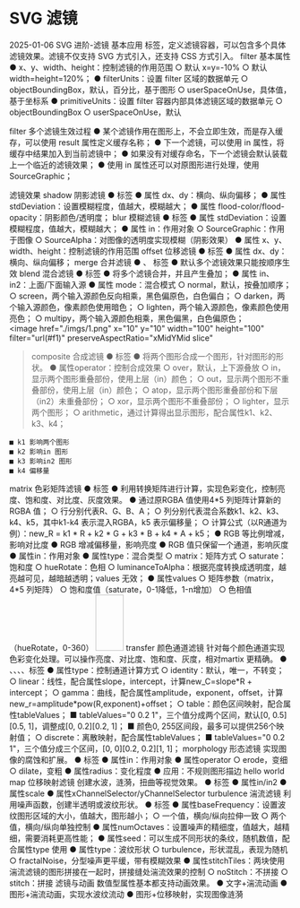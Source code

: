 # SVG 滤镜

2025-01-06 SVG 进阶-滤镜
基本应用
<filter> 标签，定义滤镜容器，可以包含多个具体滤镜效果。滤镜不仅支持 SVG 方式引入，还支持 CSS 方式引入。
<defs>
<filter id="f1">
<feGaussianBlur stdDeviation="2"></feGaussianBlur>
</filter>
</defs>
<rect x="10" y="10" width="40" height="60" fill="#fac" filter="url(#f1)"></rect>
filter 基本属性
● x、y、width、height：控制滤镜的作用范围
○ 默认 x=y=-10%
○ 默认 width=height=120%；
● filterUnits：设置 filter 区域的数据单元
○ objectBoundingBox，默认，百分比，基于图形
○ userSpaceOnUse，具体值，基于坐标系
● primitiveUnits：设置 filter 容器内部具体滤镜区域的数据单元
○ objectBoundingBox
○ userSpaceOnUse，默认

filter 多个滤镜生效过程
● 某个滤镜作用在图形上，不会立即生效，而是存入缓存，可以使用 result 属性定义缓存名称；
● 下一个滤镜，可以使用 in 属性，将缓存中结果加入到当前滤镜中；
● 如果没有对缓存命名，下一个滤镜会默认装载上一个临近的滤镜效果；
● 使用 in 属性还可以对原图形进行处理，使用 SourceGraphic；
<feGaussianBlur stdDeviation="2" in="SourceGraphic" result="r1"></feGaussianBlur>

<!-- feOffset 虽没使用in 指定缓存，但也会加载r1 缓存 -->

<feOffset dx="2" dy="2" result="r1"></feOffset>

滤镜效果
shadow 阴影滤镜
● <feDropShadow> 标签
● 属性 dx、dy：横向、纵向偏移；
● 属性 stdDeviation：设置模糊程度，值越大，模糊越大；
● 属性 flood-color/flood-opacity：阴影颜色/透明度；
<defs>
<filter id="f1">
<feDropShadow stdDeviation="2" dx="3" dy="3"></feGaussianBlur>
</filter>
</defs>
<rect x="10" y="10" width="40" height="60" fill="#fac" filter="url(#f1)"></rect>
blur 模糊滤镜
● <feGaussianBlur> 标签
● 属性 stdDeviation：设置模糊程度，值越大，模糊越大；
● 属性 in：作用对象
○ SourceGraphic：作用于图像
○ SourceAlpha：对图像的透明度实现模糊（阴影效果）
● 属性 x、y、width、height：控制滤镜的作用范围
<defs>
<filter id="f1">
<feGaussianBlur stdDeviation="2"></feGaussianBlur>
</filter>
</defs>
<rect x="10" y="10" width="40" height="60" fill="#fac" filter="url(#f1)"></rect>
offset 位移滤镜
● <feOffset> 标签
● 属性 dx、dy：横向、纵向偏移；
<defs>
<filter id="f1">
<feOffset dx="3" dy="3"></feOffset>
</filter>
</defs>
<rect x="10" y="10" width="40" height="60" fill="#fac" filter="url(#f1)"></rect>
merge 合并滤镜
● <feMerge>、<feMergeNode> 标签
● 默认多个滤镜效果只能按顺序生效
<defs>
<filter id="f1">
<feGaussianBlur stdDeviation="2" in="SourceGraphic" result="r1"></feGaussianBlur>
<feOffset dx="3" dy="3" result="r1"></feOffset>
<feMerge>
<feMergeNode in="SourceGraphic"></feMergeNode>
<feMergeNode in="r1"></feMergeNode>
</feMerge>
</filter>
</defs>
<rect x="10" y="10" width="40" height="60" fill="#fac" filter="url(#f1)"></rect>
blend 混合滤镜
● <feBlend> 标签
● 将多个滤镜合并，并且产生叠加；
● 属性 in、in2：上面/下面输入源
● 属性 mode：混合模式
○ normal，默认，按叠加顺序；
○ screen，两个输入源颜色反向相乘，黑色偏原色，白色偏白；
○ darken，两个输入源颜色，像素颜色使用暗色；
○ lighten，两个输入源颜色，像素颜色使用亮色；
○ multipy，两个输入源颜色相乘，黑色偏黑，白色偏原色；
<defs>
<filter id="f1">
<feImage href="./imgs/2.png" width="100" height="100" 
      preserveAspectRatio="xMidYMid slice" 
      result="img">  
 </feImage>
<feBlend in="img" in2="SourceGraphic" mode="screen"></feBlend>
</filter>
</defs>
<image href="./imgs/1.png" x="10" y="10" width="100" height="100"
filter="url(#f1)"
preserveAspectRatio="xMidYMid slice"

> </image>
> composite 合成滤镜
> ● <feComposite> 标签
> ● 将两个图形合成一个图形，针对图形的形状。
> ● 属性operator：控制合成效果
>   ○ over，默认，上下源叠放
>   ○ in，显示两个图形重叠部份，使用上层（in）颜色；
>   ○ out，显示两个图形不重叠部份，使用上层（in）颜色；
>   ○ atop，显示两个图形重叠部份和下层（in2）未重叠部份；
>   ○ xor，显示两个图形不重叠部份；
>   ○ lighter，显示两个图形；
>   ○ arithmetic，通过计算得出显示图形，配合属性k1、k2、k3、k4；

    ■ k1 影响两个图形
    ■ k2 影响in 图形
    ■ k3 影响in2 图形
    ■ k4 偏移量

<defs>
  <filter id="f1" x="0" y="0">
    <feImage href="./imgs/2.png" width="100" height="100"
      result="img">  
    </feImage>
    <feComposite in="img" in2="SourceGraphic" mode="over"></feComposite>
  </filter>
</defs>
<circle cx="50" cy="50" r="50" fill="#fac" filter="url(#f1)"></circle>
matrix 色彩矩阵滤镜
● <feColorMatrix> 标签
● 利用转换矩阵进行计算，实现色彩变化，控制亮度、饱和度、对比度、灰度效果。
● 通过原RGBA 值使用4*5 列矩阵计算新的RGBA 值；
  ○ 行分别代表R、G、B、A；
  ○ 列分别代表混合系数k1、k2、k3、k4、k5，其中k1-k4 表示混入RGBA，k5 表示偏移量；
  ○ 计算公式（以R通道为例）：new_R = k1 * R + k2 * G + k3 * B + k4 * A + k5；
● RGB 等比例增减，影响对比度
● RGB 增减偏移量，影响亮度
● RGB 值只保留一个通道，影响灰度
● 属性in：作用对象
● 属性type：混合类型
  ○ matrix：矩阵方式
  ○ saturate：饱和度
  ○ hueRotate：色相
  ○ luminanceToAlpha：根据亮度转换成透明度，越亮越可见，越暗越透明；values 无效；
● 属性values
  ○ 矩阵参数（matrix，4*5 列矩阵）
  ○ 饱和度值（saturate，0-1降低，1-n增加）
  ○ 色相值（hueRotate，0-360）
<defs>
  <filter id="f1" x="0" y="0">
    <feColorMatrix
      in="SourceGraphic"
      type="matrix"
      values="
        1 0 0 0 0
        0 1 0 0 0
        0 0 1 0 0 
        0 0 0 1 0
      "
      ></feColorMatrix>
  </filter>
</defs>
<image x="0" y="0" width="50" height="100" fill="none" filter="url(#f1)"></image>
transfer 颜色通道滤镜
针对每个颜色通道实现色彩变化处理。可以操作亮度、对比度、饱和度、灰度，相对martix 更精确。
● <feComponentTransfer> 、<feFuncR>、<feFuncG>、<feFuncB>、<feFuncA>标签
● 属性type：控制通道计算方式
  ○ identity：默认，唯一，不转变；
  ○ linear：线性，配合属性slope，intercept，计算new_C=slope*R + intercept；
  ○ gamma：曲线，配合属性amplitude，exponent，offset，计算new_r=amplitude*pow(R,exponent)+offset；
  ○ table：颜色区间映射，配合属性tableValues；
    ■ tableValues="0 0.2 1"，三个值分成两个区间，默认[0, 0.5][0.5, 1]，调整成[0, 0.2][0.2, 1]；
    ■ 颜色0, 255区间段，最多可以提供256个映射值；
  ○ discrete：离散映射，配合属性tableValues；
    ■ tableValues="0 0.2 1"，三个值分成三个区间，[0, 0][0.2, 0.2][1, 1]；
<defs>
  <filter id="f1" x="0" y="0">
    <feComponentTransfer in="SourceGraphic">
      <!-- 红色通道 -->
      <feFuncR type="linear" slope="2" intercept="1"></feFuncR>
    </feComponentTransfer>
  </filter>
</defs>
<rect x="10" y="10" width="40" height="60" fill="#fac" filter="url(#f1)"></rect>
morphology 形态滤镜
实现图像的腐蚀和扩展。
● <feMorphology> 标签
● 属性in：作用对象
● 属性operator
  ○ erode，变细
  ○ dilate，变粗
● 属性radius：变化程度
● 应用：不规则图形描边
<defs>
  <filter id="f1" x="0" y="0">
    <feMorphology operator="erode" radius=".2">
    </feMorphology>
  </filter>
</defs>
<text x="20" y="20" filter="url(#f1)">hello world</text>
map 位移映射滤镜
创建水波，涟漪，扭曲等视觉效果。
● <feDisplacementMap> 标签
● 属性in/in2
● 属性scale
● 属性xChannelSelector/yChannelSelector
<defs>
  <filter id="f1">
    <feImage href="./imgs/2.png" x="0" y="0" width="100" height="100" result="img" />
    <feDisplacementMap in="img1" in2="SourceGraphic" 
      scale="20"
      xChannelSelector="R" 
      yChannelSelector="G"
      >
    </feDisplacementMap>
  </filter>
</defs>
<g filter="url(#f1)">
  <rect x="0" y="0" width="40" height="60" fill="rgba(255,0,0,.5)"></rect>
  <rect x="50" y="0" width="40" height="60" fill="rgba(0,255,0,.5)"></rect>
</g>
turbulence 湍流滤镜
利用噪声函数，创建半透明或波纹形状。
● <feTurbulence> 标签
● 属性baseFrequency：设置波纹图形区域的大小，值越大，图形越小；
  ○ 一个值，横向/纵向拉伸一致
  ○ 两个值，横向/纵向单独控制
● 属性numOctaves：设置噪声的精细度，值越大，越精细，需要消耗更高性能；
● 属性seed：可以生成不同形状的条纹，随机数值，配合属性type 使用
● 属性type：波纹形状
  ○ turbulence，形状混乱，表现为随机
  ○ fractalNoise，分型噪声更平缓，带有模糊效果
● 属性stitchTiles：两块使用湍流滤镜的图形拼接在一起时，拼接缝处湍流效果的控制
  ○ noStitch：不拼接
  ○ stitch：拼接
<defs>
  <filter id="f1">
    <feTurbulence baseFrequency="0.5"></feTurbulence>
  </filter>
</defs>
<rect x="10" y="10" width="40" height="60" fill="#fac" filter="url(#f1)"></rect>
滤镜与动画
数值型属性基本都支持动画效果。
● 文字+湍流动画
● 图形+湍流动画，实现水波纹流动
● 图形+位移映射，实现图像涟漪
<defs>
  <filter id="f1">
    <feGaussianBlur stdDeviation="0">
      <animate
        attributeName="stdDeviation"
        to="2"
        dur="2s"
        fill="freeze"
        ></animate>
    </feGaussianBlur>
  </filter>
</defs>
<rect x="10" y="10" width="40" height="60" fill="#fac" filter="url(#f1)"></rect>
